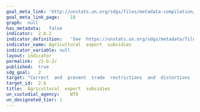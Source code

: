 ```yaml
---	
goal_meta_link:	'http://unstats.un.org/sdgs/files/metadata-compilation/Metadata-Goal-2.pdf'
goal_meta_link_page:	18
graph:	null
has_metadata:	false
indicator:	2.b.2
indicator_definition:	'See  https://unstats.un.org/sdgs/metadata/files/Metadata-02-0B-01.pdf.  '
indicator_name:	Agricultural  export  subsidies
indicator_variable:	null
layout:	indicator
permalink:	/2-b-2/
published:	true
sdg_goal:	2
target:	"Correct  and  prevent  trade  restrictions  and  distortions  in  world  agricultural  markets,  including  through  the  parallel  elimination  of  all  forms  of  agricultural  export  subsidies  and  all  export  measures  with  equivalent  effect,  in  accordance  with  the  mandate  of  the  Doha  Development  Round."
target_id:	2.b
title:	Agricultural  export  subsidies
un_custodial_agency:	WTO
un_designated_tier:	1
---	
```

